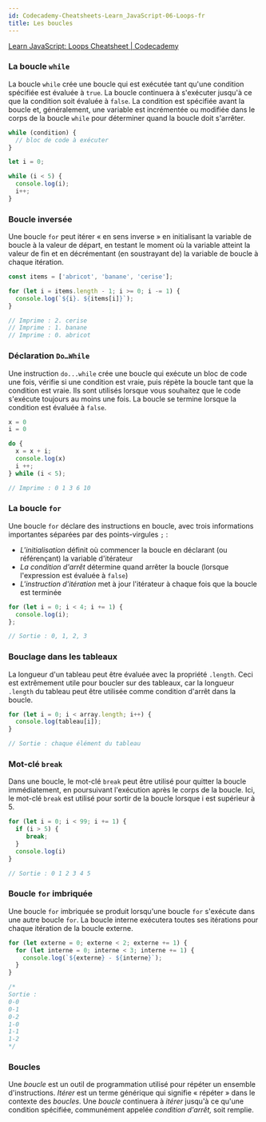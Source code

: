 ```yaml
---
id: Codecademy-Cheatsheets-Learn_JavaScript-06-Loops-fr
title: Les boucles
---
```




[Learn JavaScript: Loops Cheatsheet | Codecademy](https://www.codecademy.com/learn/introduction-to-javascript/modules/learn-javascript-loops/cheatsheet)



### La boucle `while`

La boucle `while` crée une boucle qui est  exécutée tant qu'une condition spécifiée est évaluée à `true`. La boucle  continuera à s'exécuter jusqu'à ce que la condition soit évaluée à  `false`. La condition est spécifiée avant la boucle et, généralement, une  variable est incrémentée ou modifiée dans le corps de la boucle `while`  pour déterminer quand la boucle doit s'arrêter.

```js
while (condition) {
  // bloc de code à exécuter
}

let i = 0;

while (i < 5) {
  console.log(i);
  i++;
}
```



### Boucle inversée

Une boucle `for` peut itérer « en sens inverse » en initialisant la variable de boucle à la valeur de départ, en testant le moment où la variable  atteint la valeur de fin et en décrémentant (en soustrayant de) la  variable de boucle à chaque itération.

```js
const items = ['abricot', 'banane', 'cerise'];

for (let i = items.length - 1; i >= 0; i -= 1) {
  console.log(`${i}. ${items[i]}`);
}

// Imprime : 2. cerise
// Imprime : 1. banane
// Imprime : 0. abricot
```



### Déclaration `Do…While`

Une instruction `do...while` crée une boucle qui exécute un bloc de code  une fois, vérifie si une condition est vraie, puis répète la boucle tant que la condition est vraie. Ils sont utilisés lorsque vous souhaitez  que le code s'exécute toujours au moins une fois. La boucle se termine  lorsque la condition est évaluée à `false`.

```js
x = 0
i = 0

do {
  x = x + i;
  console.log(x)
  i ++;
} while (i < 5);

// Imprime : 0 1 3 6 10
```



### La boucle `for`

Une boucle `for` déclare des instructions en boucle, avec trois informations importantes séparées par des points-virgules `;` :

- *L'initialisation* définit où commencer la boucle en déclarant (ou référençant) la variable d'itérateur
- *La condition d'arrêt* détermine quand arrêter la boucle (lorsque l'expression est évaluée à `false`)
- *L'instruction d'itération* met à jour l'itérateur à chaque fois que la boucle est terminée

```js
for (let i = 0; i < 4; i += 1) {
  console.log(i);
};

// Sortie : 0, 1, 2, 3
```



### Bouclage dans les tableaux

La longueur d'un tableau peut être évaluée avec la propriété `.length`. Ceci est extrêmement utile pour boucler sur des tableaux, car la longueur `.length` du tableau peut être utilisée comme condition d'arrêt dans la  boucle.

```js
for (let i = 0; i < array.length; i++) {
  console.log(tableau[i]);
}

// Sortie : chaque élément du tableau
```



### Mot-clé `break`

Dans une boucle, le mot-clé `break` peut être utilisé pour quitter la boucle  immédiatement, en poursuivant l'exécution après le corps de la boucle.
Ici, le mot-clé `break` est utilisé pour sortir de la boucle lorsque i est supérieur à 5.

```js
for (let i = 0; i < 99; i += 1) {
  if (i > 5) {
     break;
  }
  console.log(i)
}

// Sortie : 0 1 2 3 4 5
```



### Boucle `for` imbriquée

Une boucle `for` imbriquée se produit lorsqu'une boucle `for` s'exécute dans une autre boucle `for`.
La boucle interne exécutera toutes ses itérations pour chaque itération de la boucle externe.

```js
for (let externe = 0; externe < 2; externe += 1) {
  for (let interne = 0; interne < 3; interne += 1) {
    console.log(`${externe} - ${interne}`);
  }
}

/*
Sortie :
0-0
0-1
0-2
1-0
1-1
1-2
*/
```



### Boucles

Une *boucle* est un outil de programmation utilisé pour répéter un ensemble  d'instructions. *Itérer* est un terme générique qui signifie « répéter »  dans le contexte des *boucles*. Une *boucle* continuera à *itérer* jusqu'à ce  qu'une condition spécifiée, communément appelée *condition d'arrêt,* soit  remplie.